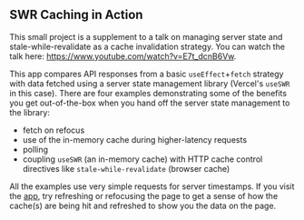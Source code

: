 ## SWR Caching in Action

This small project is a supplement to a talk on managing server state and stale-while-revalidate as a cache invalidation strategy. You can watch the talk here: https://www.youtube.com/watch?v=E7t_dcnB6Vw.

This app compares API responses from a basic `useEffect`+`fetch` strategy with data fetched using a server state management library (Vercel's `useSWR` in this case). There are four examples demonstrating some of the benefits you get out-of-the-box when you hand off the server state management to the library:
- fetch on refocus
- use of the in-memory cache during higher-latency requests
- polling
- coupling `useSWR` (an in-memory cache) with HTTP cache control directives like `stale-while-revalidate` (browser cache) 

All the examples use very simple requests for server timestamps. If you visit the [app](https://useswr-examples.vercel.app/), try refreshing or refocusing the page to get a sense of how the cache(s) are being hit and refreshed to show you the data on the page.
